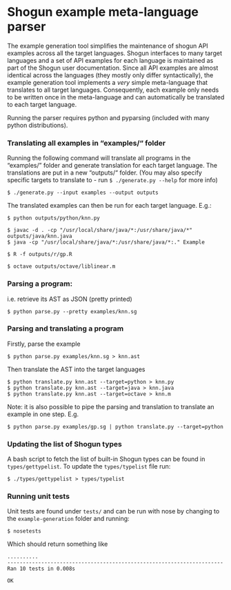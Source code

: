 # Shogun example meta-language parser
The example generation tool simplifies the maintenance of shogun API examples across all the target languages. Shogun interfaces to many target languages and a set of API examples for each language is maintained as part of the Shogun user documentation. Since all API examples are almost identical across the languages (they mostly only differ syntactically), the example generation tool implements a *very* simple meta-language that translates to all target languages. Consequently, each example only needs to be written once in the meta-language and can automatically be translated to each target language.

Running the parser requires python and pyparsing (included with many python distributions).

### Translating all examples in “examples/“ folder
Running the following command will translate all programs in the “examples/” folder and generate translation for each target language. The translations are put in a new “outputs/“ folder. (You may also specify specific targets to translate to - run `$ ./generate.py --help` for more info)

```
$ ./generate.py --input examples --output outputs 
```
The translated examples can then be run for each target language. E.g.:

```
$ python outputs/python/knn.py

$ javac -d . -cp "/usr/local/share/java/*:/usr/share/java/*" outputs/java/knn.java
$ java -cp "/usr/local/share/java/*:/usr/share/java/*:." Example

$ R -f outputs/r/gp.R

$ octave outputs/octave/liblinear.m
```

### Parsing a program:
i.e. retrieve its AST as JSON (pretty printed)
```
$ python parse.py --pretty examples/knn.sg
```

### Parsing and translating a program
Firstly, parse the example

```
$ python parse.py examples/knn.sg > knn.ast
```

Then translate the AST into the target languages

```
$ python translate.py knn.ast --target=python > knn.py
$ python translate.py knn.ast --target=java > knn.java
$ python translate.py knn.ast --target=octave > knn.m
```

Note: it is also possible to pipe the parsing and translation to translate an example in one step. E.g.
```
$ python parse.py examples/gp.sg | python translate.py --target=python
```

### Updating the list of Shogun types
A bash script to fetch the list of built-in Shogun types can be found in `types/gettypelist`. To update the `types/typelist` file run:
```
$ ./types/gettypelist > types/typelist
```

### Running unit tests
Unit tests are found under `tests/` and can be run with nose by changing to the `example-generation` folder and running:

```
$ nosetests
```

Which should return something like

```
..........
----------------------------------------------------------------------
Ran 10 tests in 0.008s

OK
```